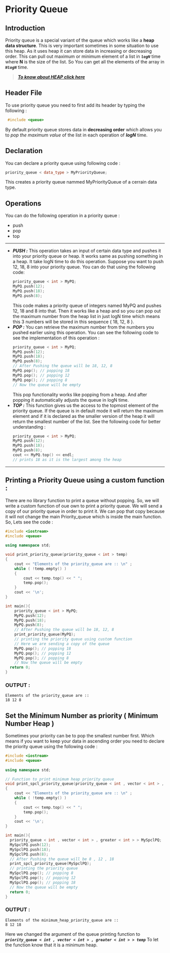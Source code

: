 # Priority Queue
## Introduction
Priority queue is a special variant of the queue which works like a **heap data structure**. This is very important sometimes in some situation to use this heap. As it uses heap it can store data in increasing or decreasing order.  This can pull out maximum or minimum element of a list in _**`logN`**_ time where **N** is the size of the list. So You can get all the elements of the array in _**`NlogN`**_ time.

> [_**To know about HEAP click here**_](https://en.wikipedia.org/wiki/Heap_(data_structure))

## Header File
To use priority queue you need to first add its header by typing the following :
```cpp
 #include <queue> 
```
By default priority queue stores data in **decreasing order** which allows you to _pop the maximum value_ of the list in each operation of _**logN**_ time. 

## Declaration
You can declare a priority queue using following code :
```cpp
priority_queue < data_type > MyPriorityQueue;
```
This creates a priority queue nammed MyPriorityQueue of a cerrain data type.

## Operations
You can do the following operation in a priority queue :
- push
- pop
- top
***
+ _**PUSH :**_  This operation takes an input of certain data type and pushes it into your priority queue or heap. It works same as pushing something in a heap. It take logN time    to do this operation. Suppose you want to push 12,  18,  8 into your priority queue.  You can do that using the following code:
  ```cpp
  priority_queue < int > MyPQ;
  MyPQ.push(12);
  MyPQ.push(18);
  MyPQ.push(8);
  ```
  This code makes a priority queue of integers named MyPQ and pushes 12, 18 and 8 into that. Then it works like a heap and so you can pop out  the maximum number from the heap list in just logN time which means this 3 numbers will be stored in this sequence { 18, 12, 8 }.
+ _**POP :**_  You can retrieve the maximum number from the numbers you pushed earlier using this operation. You can see the following code to see the implementation of this operation :
  ```cpp
  priority_queue < int > MyPQ;
  MyPQ.push(12);
  MyPQ.push(18);
  MyPQ.push(8);
  // After Pushing the queue will be 18, 12, 8
  MyPQ.pop(); // popping 18
  MyPQ.pop(); // popping 12
  MyPQ.pop(); // popping 8
  // Now the queue will be empty
  ```
  This pop functionality works like popping from a heap. And after popping it automatically adjusts the queue in logN time.
+ _**TOP :**_ This function gives us the access to the topmost element of the priority queue. If the queue is in default mode it will return the maximum element and if it is declared as the smaller  version of the heap it will return the smallest number of the list. See the following code for better understanding :
  ```cpp
  priority_queue < int > MyPQ;
  MyPQ.push(12);
  MyPQ.push(18);
  MyPQ.push(8);
  cout << MyPQ.top() << endl;
  // prints 18 as it is the largest among the heap
  ```
***
## Printing a Priority Queue using a custom function : 
There are no library function to print a queue without popping. So, we will  write a custom function of oue own to print a priority queue. We will send a copy of our priority queue in order to print it. We can pop that copy because it will not change the main Priority_queue which is inside the main function. So, Lets see the code :
```cpp
#include <iostream> 
#include <queue> 
  
using namespace std; 

void print_priority_queue(priority_queue < int > temp) 
{ 
    cout << "Elements of the priority_queue are :: \n" ;
    while ( !temp.empty() ) 
    { 
        cout << temp.top() << " "; 
        temp.pop(); 
    } 
    cout << '\n'; 
} 

int main(){
   	priority_queue < int > MyPQ;
  	MyPQ.push(12);
    MyPQ.push(18);
  	MyPQ.push(8);
  	// After Pushing the queue will be 18, 12, 8
  	print_priority_queue(MyPQ);
  	// printing the priority queue using custom function
  	// Here we are sending a copy of the queue
  	MyPQ.pop(); // popping 18
  	MyPQ.pop(); // popping 12
  	MyPQ.pop(); // popping 8
  	// Now the queue will be empty
  return 0;
}
```
### OUTPUT :
```
Elements of the priority_queue are :: 
18 12 8 
```

## Set the Minimum Number as priority ( Minimum Number Heap ) 
Sometimes your priority can be to pop the smallest number first. Which means if you want to keep your data in ascending order you need to declare the priority queue using the following code :
```cpp
#include <iostream> 
#include <queue> 
  
using namespace std; 

// Function to print minimum heap priority queue
void print_spcl_priority_queue(priority_queue < int , vector < int > , greater < int > > temp) 
{ 
    cout << "Elements of the priority_queue are :: \n" ;
    while ( !temp.empty() ) 
    { 
        cout << temp.top() << " "; 
        temp.pop(); 
    } 
    cout << '\n'; 
} 

int main(){
  priority_queue < int , vector < int > , greater < int > > MySpclPQ; 
  MySpclPQ.push(12);
  MySpclPQ.push(18);
  MySpclPQ.push(8);
  // After Pushing the queue will be 8 , 12 , 18
  print_spcl_priority_queue(MySpclPQ);
  // printing the priority queue
  MySpclPQ.pop(); // popping 8
  MySpclPQ.pop(); // popping 12
  MySpclPQ.pop(); // popping 18
  // Now the queue will be empty
  return 0;
}
```
### OUTPUT :
```
Elements of the minimum_heap_priority_queue are :: 
8 12 18 
```
Here we changed the argument of the queue printing function to _**`priority_queue < int , vector < int > , greater < int > > temp`**_ To let the function know that it is a minimum heap.
